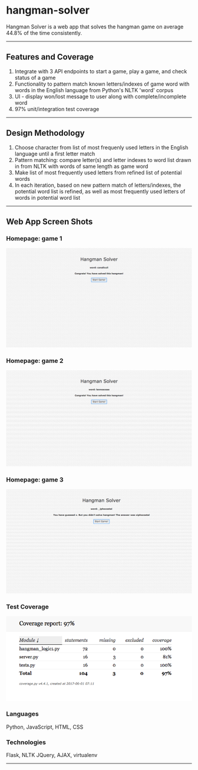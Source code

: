 # hangman-solver

Hangman Solver is a web app that solves the hangman game on average 44.8% of the time consistently.
 
---
 
## Features and Coverage
 
1) Integrate with 3 API endpoints to start a game, play a game, and check status of a game
2) Functionality to pattern match known letters/indexes of game word with words in the English language from Python's NLTK 'word' corpus
3) UI - display won/lost message to user along with complete/incomplete word
4) 97% unit/integration test coverage
---

## Design Methodology

1) Choose character from list of most frequenly used letters in the English language until a first letter match
2) Pattern matching: compare letter(s) and letter indexes to word list drawn in from NLTK with words of same length as game word
3) Make list of most frequently used letters from refined list of potential words
4) In each iteration, based on new pattern match of letters/indexes, the potential word list is refined, as well as most frequently used letters of words in potential word list

---

## Web App Screen Shots
 

### Homepage: game 1

![alt text](static/css/cana.png)
 

### Homepage: game 2
 
![alt text](static/css/lenno.png)

### Homepage: game 3
 
![alt text](static/css/xip.png)
 

### Test Coverage
 
![alt text](static/css/hangman_coverage.png)

 

### Languages
Python, JavaScript, HTML, CSS
 
### Technologies
Flask, NLTK
JQuery, AJAX, 
virtualenv
 

---
